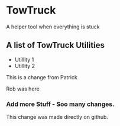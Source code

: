 # TowTruck
A helper tool when everything is stuck

## A list of TowTruck Utilities
- Utillity 1
- Utillity 2

This is a change from Patrick

Rob was here

### Add more Stuff - Soo many changes.
This change was made directly on github.
